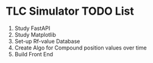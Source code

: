 # TLC Simulator TODO List

1. Study FastAPI
2. Study Matplotlib
3. Set-up Rf-value Database
4. Create Algo for Compound position values over time
5. Build Front End